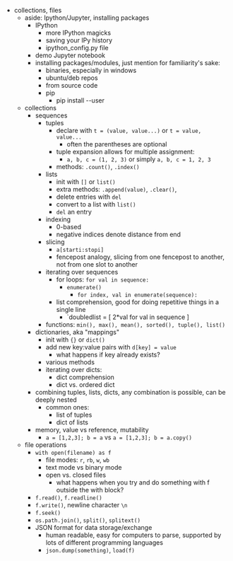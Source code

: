 - collections, files
    - aside: Ipython/Jupyter, installing packages
        - IPython
            - more IPython magicks
            - saving your IPy history
            - ipython_config.py file
        - demo Jupyter notebook
        - installing packages/modules, just mention for familiarity's sake:
            - binaries, especially in windows
            - ubuntu/deb repos
            - from source code
            - pip
                - pip install --user
    - collections
        - sequences
            - tuples
                - declare with `t = (value, value...)` or `t = value, value...`
                    - often the parentheses are optional
                - tuple expansion allows for multiple assignment:
                    - `a, b, c = (1, 2, 3)` or simply `a, b, c = 1, 2, 3`
                - methods: `.count()`, `.index()`
            - lists
                - init with `[]` or `list()`
                - extra methods: `.append(value)`, `.clear()`,
                - delete entries with `del`
                - convert to a list with `list()`
                - `del` an entry
            - indexing
                - 0-based
                - negative indices denote distance from end
            - slicing
                - `a[starti:stopi]`
                - fencepost analogy, slicing from one fencepost to another, not from one slot
                to another
            - iterating over sequences
                - for loops: `for val in sequence:`
                    - `enumerate()`
                        - `for index, val in enumerate(sequence):`
                - list comprehension, good for doing repetitive things in a single line
                    - `doubledlist = [ 2*val for val in sequence ]
            - functions: `min(), max(), mean(), sorted(), tuple(), list()`
        - dictionaries, aka "mappings"
            - init with `{}` or `dict()`
            - add new key:value pairs with `d[key] = value`
                - what happens if key already exists?
            - various methods
            - iterating over dicts:
                - dict comprehension
                - dict vs. ordered dict
        - combining tuples, lists, dicts, any combination is possible, can be deeply nested
            - common ones:
                - list of tuples
                - dict of lists
        - memory, value vs reference, mutability
            - `a = [1,2,3]; b = a` vs `a = [1,2,3]; b = a.copy()`
    - file operations
        - `with open(filename) as f`
            - file modes: `r`, `rb`, `w`, `wb`
            - text mode vs binary mode
            - open vs. closed files
                - what happens when you try and do something with f outside the with block?
        - `f.read()`, `f.readline()`
        - `f.write()`, newline character `\n`
        - `f.seek()`
        - `os.path.join()`, `split()`, `splitext()`
        - JSON format for data storage/exchange
            - human readable, easy for computers to parse, supported by lots of different
            programming languages
            - `json.dump(something)`, `load(f)`
